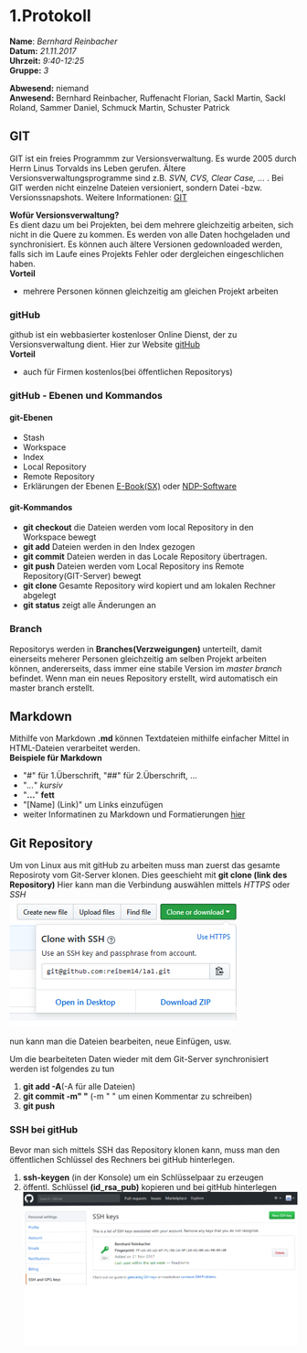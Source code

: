 # 1.Protokoll  
  
  **Name**:  *Bernhard Reinbacher*  
  **Datum:** *21.11.2017*  
  **Uhrzeit:** *9:40-12:25*  
  **Gruppe:** *3*  
  
   
    
 **Abwesend:** niemand  
 **Anwesend:** Bernhard Reinbacher, Ruffenacht Florian, Sackl Martin, Sackl Roland, Sammer Daniel, Schmuck Martin, Schuster Patrick  
   
     
## GIT    
GIT ist ein freies Programmm zur Versionsverwaltung. Es wurde 2005 durch Herrn Linus Torvalds ins Leben gerufen. Ältere Versionsverwaltungsprogramme sind z.B. *SVN, CVS, Clear Case, ...* . Bei GIT werden nicht einzelne Dateien versioniert, sondern Datei -bzw. Versionssnapshots. Weitere Informationen: [GIT](https://de.wikipedia.org/wiki/Git) 

**Wofür Versionsverwaltung?**    
Es dient dazu um bei Projekten, bei dem mehrere gleichzeitig arbeiten, sich nicht in die Quere zu kommen. Es werden von alle     Daten hochgeladen und synchronisiert. Es können auch ältere Versionen gedownloaded werden, falls sich im Laufe eines Projekts Fehler oder dergleichen eingeschlichen haben.   
**Vorteil**   
* mehrere Personen können gleichzeitig am gleichen Projekt arbeiten  
  
### gitHub  
github ist ein webbasierter kostenloser Online Dienst, der zu Versionsverwaltung dient. Hier zur Website [gitHub](https://github.com/)  
**Vorteil**   
* auch für Firmen kostenlos(bei öffentlichen Repositorys)    
  
### gitHub - Ebenen und Kommandos  
#### git-Ebenen  
* Stash  
* Workspace  
* Index  
* Local Repository  
* Remote Repository    
* Erklärungen der Ebenen  [E-Book(SX)](https://www.htl-mechatronik.at/e-books/sx/html/git/git.html#(4)) oder [NDP-Software](http://ndpsoftware.com/git-cheatsheet.html)  
                         
  
#### git-Kommandos  
* **git checkout**  die Dateien werden vom local Repository in den Workspace bewegt  
* **git add** Dateien werden in den Index gezogen  
* **git commit** Dateien werden in das Locale Repository übertragen.  
* **git push**  Dateien werden vom Local Repository ins Remote Repository(GIT-Server) bewegt  
* **git clone** Gesamte Repository wird kopiert und am lokalen Rechner abgelegt  
* **git status** zeigt alle Änderungen an      
  
### Branch  
Repositorys werden in **Branches(Verzweigungen)** unterteilt, damit einerseits meherer Personen gleichzeitig am selben Projekt arbeiten können, andererseits, dass immer eine stabile Version im *master branch* befindet. Wenn man ein neues Repository erstellt, wird automatisch ein master branch erstellt.  
  
## Markdown  
Mithilfe von Markdown **.md** können Textdateien mithilfe einfacher Mittel in HTML-Dateien verarbeitet werden.   
**Beispiele für Markdown**  
* "#" für 1.Überschrift, "##" für 2.Überschrift, ...  
* "*...*" *kursiv*  
* "**...**" **fett**    
* "[Name] (Link)" um Links einzufügen  
* weiter Informatinen zu Markdown und Formatierungen [hier](https://guides.github.com/features/mastering-markdown/)  
  
## Git Repository 
Um von Linux aus mit gitHub zu arbeiten muss man zuerst das gesamte Reposiroty vom Git-Server klonen. Dies geeschieht mit **git clone (link des Repository)** Hier kann man die Verbindung auswählen mittels *HTTPS* oder *SSH*     
![git clone](/reibem14/GitHub_clone.png)  

 nun kann man die Dateien bearbeiten, neue Einfügen, usw.  
   
 Um die bearbeiteten Daten wieder mit dem Git-Server synchronisiert werden ist folgendes zu tun  
 1. **git add -A**(-A für alle Dateien)   
 2. **git commit -m" "** (-m " " um einen Kommentar zu schreiben)  
 3. **git push**  
   
 ### SSH bei gitHub  
 Bevor man sich mittels SSH das Repository klonen kann, muss man den öffentlichen Schlüssel des Rechners bei gitHub hinterlegen.  
 1. **ssh-keygen** (in der Konsole) um ein Schlüsselpaar zu erzeugen  
 2. öffentl. Schlüssel **(id_rsa_pub)** kopieren und bei gitHub hinterlegen  
 ![git ssh key](/reibem14/GitHub_key.png)




 
 
    
    
